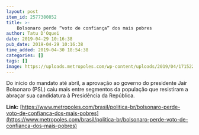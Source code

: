 ```yaml
---
layout: post
item_id: 2577380852
title: >-
    Bolsonaro perde “voto de confiança” dos mais pobres
author: Tatu D'Oquei
date: 2019-04-29 10:16:38
pub_date: 2019-04-29 10:16:38
time_added: 2019-04-30 18:54:38
categories: []
tags: []
image: https://uploads.metropoles.com/wp-content/uploads/2019/04/17152219/170419MM_Enterro-do-PM-Herison-de-Oliveira-Bezerra-assassinado-no-Barril-66-em-taguatinga071.jpg
---
```


Do início do mandato até abril, a aprovação ao governo do presidente Jair Bolsonaro (PSL) caiu mais entre segmentos da população que resistiram a abraçar sua candidatura à Presidência da República.

**Link:** [https://www.metropoles.com/brasil/politica-br/bolsonaro-perde-voto-de-confianca-dos-mais-pobres](https://www.metropoles.com/brasil/politica-br/bolsonaro-perde-voto-de-confianca-dos-mais-pobres)

